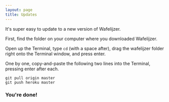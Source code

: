 ```yaml
---
layout: page
title: Updates
---
```


It's super easy to update to a new version of Wafelijzer.

First, find the folder on your computer where you downloaded Wafelijzer.

Open up the Terminal, type `cd` (with a space after), drag the wafelijzer folder right onto the Terminal window, and press enter.

One by one, copy-and-paste the following two lines into the Terminal, pressing enter after each.

	git pull origin master
	git push heroku master

### You're done!